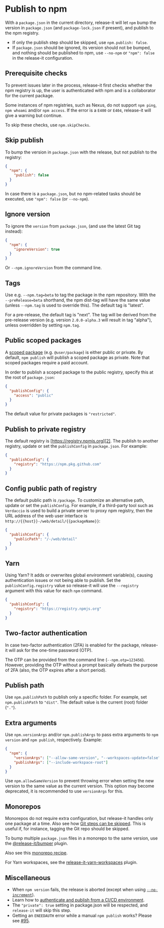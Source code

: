 # Publish to npm

With a `package.json` in the current directory, release-it will let `npm` bump the version in `package.json` (and
`package-lock.json` if present), and publish to the npm registry.

- If only the publish step should be skipped, use `npm.publish: false`.
- If `package.json` should be ignored, its version should not be bumped, and nothing should be published to npm, use
  `--no-npm` or `"npm": false` in the release-it configuration.

## Prerequisite checks

To prevent issues later in the process, release-it first checks whether the npm registry is up, the user is
authenticated with npm and is a collaborator for the current package.

Some instances of npm registries, such as Nexus, do not support `npm ping`, `npm whoami` and/or `npm access`. If the
error is a `E400` or `E404`, release-it will give a warning but continue.

To skip these checks, use `npm.skipChecks`.

## Skip publish

To bump the version in `package.json` with the release, but not publish to the registry:

```json
{
  "npm": {
    "publish": false
  }
}
```

In case there is a `package.json`, but no npm-related tasks should be executed, use `"npm": false` (or `--no-npm`).

## Ignore version

To ignore the `version` from `package.json`, (and use the latest Git tag instead):

```json
{
  "npm": {
    "ignoreVersion": true
  }
}
```

Or `--npm.ignoreVersion` from the command line.

## Tags

Use e.g. `--npm.tag=beta` to tag the package in the npm repository. With the `--preRelease=beta` shorthand, the npm
dist-tag will have the same value (unless `--npm.tag` is used to override this). The default tag is "latest".

For a pre-release, the default tag is "next". The tag will be derived from the pre-release version (e.g. version
`2.0.0-alpha.3` will result in tag "alpha"), unless overridden by setting `npm.tag`.

## Public scoped packages

A [scoped package][1] (e.g. `@user/package`) is either public or private. By default, `npm publish` will publish a
scoped package as private. Note that scoped packages require a paid account.

In order to publish a scoped package to the public registry, specify this at the root of `package.json`:

```json
{
  "publishConfig": {
    "access": "public"
  }
}
```

The default value for private packages is `"restricted"`.

## Publish to private registry

The default registry is [https://registry.npmjs.org][2]. The publish to another registry, update or set the
`publishConfig` in `package.json`. For example:

```json
{
  "publishConfig": {
    "registry": "https://npm.pkg.github.com"
  }
}
```

## Config public path of registry

The default public path is `/package`. To customize an alternative path, update or set the `publishConfig`. For example,
if a third-party tool such as `Verdaccio` is used to build a private server to proxy npm registry, then the URL address
of the web user interface is `http://{{host}}-/web/detail/{{packageName}}`:

```json
{
  "publishConfig": {
    "publicPath": "/-/web/detail"
  }
}
```

## Yarn

Using Yarn? It adds or overwrites global environment variable(s), causing authentication issues or not being able to
publish. Set the `publishConfig.registry` value so release-it will use the `--registry` argument with this value for
each `npm` command.

```json
{
  "publishConfig": {
    "registry": "https://registry.npmjs.org"
  }
}
```

## Two-factor authentication

In case two-factor authentication (2FA) is enabled for the package, release-it will ask for the one-time password (OTP).

The OTP can be provided from the command line (`--npm.otp=123456`). However, providing the OTP without a prompt
basically defeats the purpose of 2FA (also, the OTP expires after a short period).

## Publish path

Use `npm.publishPath` to publish only a specific folder. For example, set `npm.publishPath` to `"dist"`. The default
value is the current (root) folder (`"."`).

## Extra arguments

Use `npm.versionArgs` and/or `npm.publishArgs` to pass extra arguments to `npm version` and `npm publish`, respectively.
Example:

```json
{
  "npm": {
    "versionArgs": ["--allow-same-version", "--workspaces-update=false"],
    "publishArgs": ["--include-workspace-root"]
  }
}
```

Use `npm.allowSameVersion` to prevent throwing error when setting the new version to the same value as the current
version. This option may become deprecated, it is recommended to use `versionArgs` for this.

## Monorepos

Monorepos do not require extra configuration, but release-it handles only one package at a time. Also see how [Git steps
can be skipped][3]. This is useful if, for instance, tagging the Git repo should be skipped.

To bump multiple `package.json` files in a monorepo to the same version, use the [@release-it/bumper][4] plugin.

Also see this [monorepo recipe][5].

For Yarn workspaces, see the [release-it-yarn-workspaces][6] plugin.

## Miscellaneous

- When `npm version` fails, the release is aborted (except when using [`--no-increment`][7]).
- Learn how to [authenticate and publish from a CI/CD environment][8].
- The `"private": true` setting in package.json will be respected, and `release-it` will skip this step.
- Getting an `ENEEDAUTH` error while a manual `npm publish` works? Please see [#95][9].

[1]: https://docs.npmjs.com/about-scopes
[2]: https://registry.npmjs.org
[3]: #skip-git-steps
[4]: https://github.com/release-it/bumper
[5]: ./recipes/monorepo.md
[6]: https://github.com/release-it-plugins/workspaces
[7]: ../README.md#update-or-re-run-existing-releases
[8]: ./ci.md#npm
[9]: https://github.com/release-it/release-it/issues/95#issuecomment-344919384
